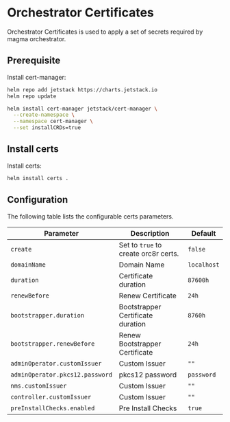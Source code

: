 # Orchestrator Certificates

Orchestrator Certificates is used to apply a set of secrets required by magma orchestrator.

## Prerequisite

Install cert-manager:
```bash
helm repo add jetstack https://charts.jetstack.io
helm repo update

helm install cert-manager jetstack/cert-manager \
  --create-namespace \
  --namespace cert-manager \
  --set installCRDs=true
```

## Install certs

Install certs:
```bash
helm install certs .
```

## Configuration

The following table lists the configurable certs parameters.

| Parameter        | Description     | Default   |
| ---              | ---             | ---       |
| `create` | Set to ``true`` to create orc8r certs. | `false` |
| `domainName` | Domain Name | `localhost` |
| `duration` | Certificate duration | `87600h` |
| `renewBefore` | Renew Certificate | `24h` |
| `bootstrapper.duration` | Bootstrapper Certificate duration | `8760h` |
| `bootstrapper.renewBefore` | Renew Bootstrapper Certificate | `24h` |
| `adminOperator.customIssuer` | Custom Issuer | `""` |
| `adminOperator.pkcs12.password` | pkcs12 password | `password` |
| `nms.customIssuer` | Custom Issuer | `""` |
| `controller.customIssuer` | Custom Issuer | `""` |
| `preInstallChecks.enabled` | Pre Install Checks | `true` |
